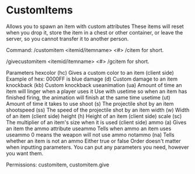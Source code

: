 # CustomItems
Allows you to spawn an item with custom attributes These items will reset when you drop it, store the item in a chest or other container,
or leave the server, so you cannot transfer it to another person.

Command:
/customitem <itemid/itemname> <parameters> <#>
/citem for short.

/givecustomitem <playername> <itemid/itemname> <parameters> <#>
/gcitem for short.

Parameters
hexcolor (hc)
Gives a custom color to an item (client side)
Example of hex: 0000FF is blue
damage (d)
Custom damage to an item
knockback (kb)
Custom knockback
useanimation (ua)
Amount of time an item will linger when a player uses it
Use with usetime so when an item has finished firing, the animation will finish at the same time
usetime (ut)
Amount of time it takes to use
shoot (s)
The projectile shot by an item
shootspeed (ss)
The speed of the projectile shot by an item
width (w)
Width of an item (client side)
height (h)
Height of an item (client side)
scale (sc)
The multiplier of an item's size when it is used (client side)
ammo (a)
Gives an item the ammo attribute
useammo
Tells when ammo an item uses
useammo 0 means the weapon will not use ammo
notammo (na)
Tells whether an item is not an ammo
Either true or false
Order doesn't matter when inputting parameters. You can put any parameters you need, however you want them.


Permissions:
customitem,
customitem.give
